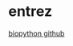 # entrez

[](https://www.ncbi.nlm.nih.gov/books/NBK25499/#chapter4.ESearch)

[biopython github](https://github.com/biopython/biopython/blob/master/Bio/Entrez/__init__.py)

## 